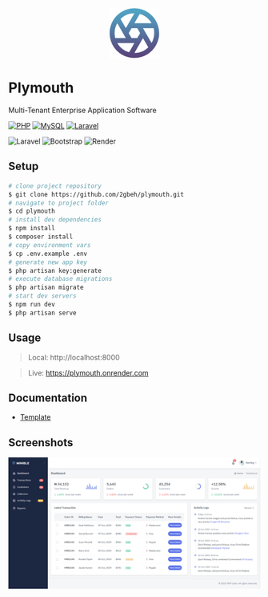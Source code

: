 <p align="center">
  <a href="https://plymouth.onrender.com" target="blank">
    <img src="./public/icon.png" width="100" alt="Logo" />
  </a>
</p>

# Plymouth

Multi-Tenant Enterprise Application Software

[![PHP](https://img.shields.io/badge/PHP-8.x-777bb3.svg)](https://www.w3schools.com/php/default.asp)
[![MySQL](https://img.shields.io/badge/MySQL-10.x-ef7b00.svg)](https://www.w3schools.com/mysql/default.asp)
[![Laravel](https://img.shields.io/badge/Laravel-11.x-ff2d20.svg)](https://laravel.com/docs/11.x)

![Laravel](https://img.shields.io/badge/laravel-%23FF2D20.svg?style=for-the-badge&logo=laravel&logoColor=white)
![Bootstrap](https://img.shields.io/badge/bootstrap-%238511FA.svg?style=for-the-badge&logo=bootstrap&logoColor=white)
![Render](https://img.shields.io/badge/Render-%46E3B7.svg?style=for-the-badge&logo=render&logoColor=white)

## Setup

```bash
# clone project repository
$ git clone https://github.com/2gbeh/plymouth.git
# navigate to project folder
$ cd plymouth
# install dev dependencies 
$ npm install
$ composer install
# copy environment vars
$ cp .env.example .env
# generate new app key
$ php artisan key:generate
# execute database migrations
$ php artisan migrate
# start dev servers
$ npm run dev
$ php artisan serve
```

## Usage

> Local: http://localhost:8000

> Live: https://plymouth.onrender.com

## Documentation

- [Template](https://themesbrand.com/minible/layouts/index.html)

## Screenshots

![Social Preview](./public/social-preview.png)

